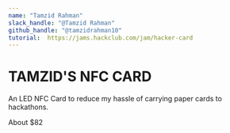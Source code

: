 ```yaml
---
name: "Tamzid Rahman"
slack_handle: "@Tamzid Rahman"
github_handle: "@tamzidrahman10"
tutorial:  https://jams.hackclub.com/jam/hacker-card
---
```


# TAMZID'S NFC CARD

<!-- Describe your board in 2-3 sentences. What are you making? What will it do? -->
An LED NFC Card to reduce my hassle of carrying paper cards to hackathons.

<!-- How much is it going to cost? -->
About $82

<!-- Tell us a little bit about your design process. What were some challenges? What helped? ***Totally optional*** -->
